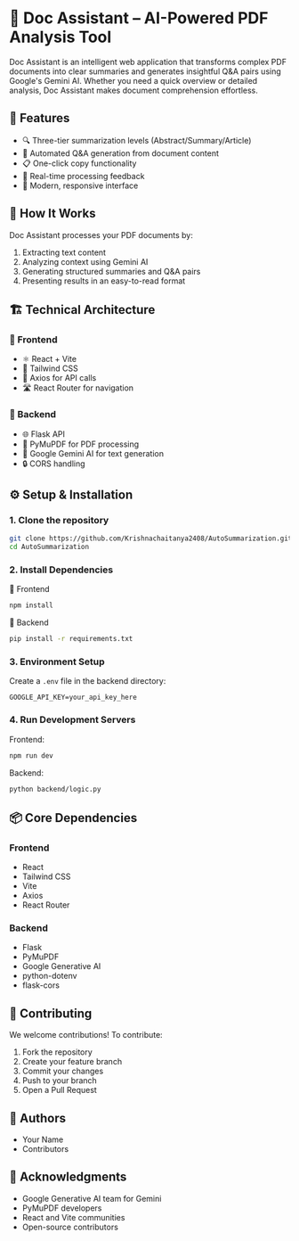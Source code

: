 # 📄 Doc Assistant – AI-Powered PDF Analysis Tool

Doc Assistant is an intelligent web application that transforms complex PDF documents into clear summaries and generates insightful Q&A pairs using Google's Gemini AI. Whether you need a quick overview or detailed analysis, Doc Assistant makes document comprehension effortless.

## 🌟 Features

- 🔍 Three-tier summarization levels (Abstract/Summary/Article)
- 📝 Automated Q&A generation from document content
- 📋 One-click copy functionality
- 💫 Real-time processing feedback
- 🎨 Modern, responsive interface

## 🧠 How It Works

Doc Assistant processes your PDF documents by:

1. Extracting text content
2. Analyzing context using Gemini AI
3. Generating structured summaries and Q&A pairs
4. Presenting results in an easy-to-read format

## 🏗️ Technical Architecture

### 🔹 Frontend

- ⚛️ React + Vite
- 🎨 Tailwind CSS
- 📡 Axios for API calls
- 🛣️ React Router for navigation

### 🔹 Backend

- 🌐 Flask API
- 📑 PyMuPDF for PDF processing
- 🤖 Google Gemini AI for text generation
- 🔒 CORS handling

## ⚙️ Setup & Installation

### 1. Clone the repository

```bash
git clone https://github.com/Krishnachaitanya2408/AutoSummarization.git
cd AutoSummarization
```

### 2. Install Dependencies

🔧 Frontend

```bash
npm install
```

🔧 Backend

```bash
pip install -r requirements.txt
```

### 3. Environment Setup

Create a `.env` file in the backend directory:

```
GOOGLE_API_KEY=your_api_key_here
```

### 4. Run Development Servers

Frontend:

```bash
npm run dev
```

Backend:

```bash
python backend/logic.py
```

## 📦 Core Dependencies

### Frontend

- React
- Tailwind CSS
- Vite
- Axios
- React Router

### Backend

- Flask
- PyMuPDF
- Google Generative AI
- python-dotenv
- flask-cors

## 🤝 Contributing

We welcome contributions! To contribute:

1. Fork the repository
2. Create your feature branch
3. Commit your changes
4. Push to your branch
5. Open a Pull Request

## 👥 Authors

- Your Name
- Contributors

## 🙏 Acknowledgments

- Google Generative AI team for Gemini
- PyMuPDF developers
- React and Vite communities
- Open-source contributors


